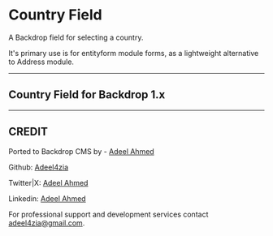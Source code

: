 Country Field
=============

A Backdrop field for selecting a country.

It's primary use is for entityform module forms, as a lightweight alternative to Address module.

-------------------------------------------------------------------------------
Country Field for Backdrop 1.x
-------------------------------------------------------------------------------

-----------------------------------------------------------------------------
CREDIT
-----------------------------------------------------------------------------
Ported to Backdrop CMS by - [Adeel Ahmed](https://github.com/adeel4zia)

Github:   [Adeel4zia](https://github.com/adeel4zia)

Twitter|X: [Adeel Ahmed](https://x.com/adeel4zia)

Linkedin:  [Adeel Ahmed](https://www.linkedin.com/in/adeel4zia)
 
For professional support and development services contact adeel4zia@gmail.com.